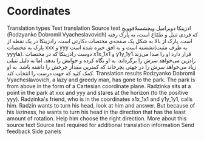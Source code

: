 # Coordinates
Translation types
Text translation
Source text
ادزینکا دوبرامیل ویچشسلافوویچ (Rodzyanko Dobromil Vyacheslavovich) که فردی تنبل و طمّاع است، به پارک رفته است. پارک از بالا به شکل یک صفحه‌ی مختصات دکارتی است. رادزینکا در یک نقطه از پارک به مختصات xxx و yyy نشسته است و به افق خیره شده است(به طرف مثبت yyyها). دوست رادزینکا که در مختصات x1x_1x1​ و y1y_1y1​ قرار دارد او را صدا می‌زند. رادزین می‌خواهد سرش را برگرداند، به او نگاه کرده و جوابش را بدهد. اما به دلیل تنبلی زیاد می‌خواهد سرش را در جهتی بچرخاند که کمترین مقدار چرخش را داشته باشد. به او کمک کنید که جهت درست را انتخاب کند.
Translation results
Rodzyanko Dobromil Vyacheslavovich, a lazy and greedy man, has gone to the park. The park is from above in the form of a Cartesian coordinate plane. Radzinka sits at a point in the park at xxx and yyy and stares at the horizon (to the positive yyy). Radzinka's friend, who is in the coordinates x1x_1x1 and y1y_1y1, calls him. Radzin wants to turn his head, look at him and answer. But because of his laziness, he wants to turn his head in the direction that has the least amount of rotation. Help him choose the right direction.
More about this source text
Source text required for additional translation information
Send feedback
Side panels
